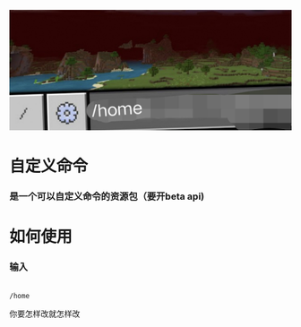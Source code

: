 ![pack](pack_icon.png)

# 自定义命令

### 是一个可以自定义命令的资源包（要开beta api)

# 如何使用

### 输入

```

/home

```



你要怎样改就怎样改
